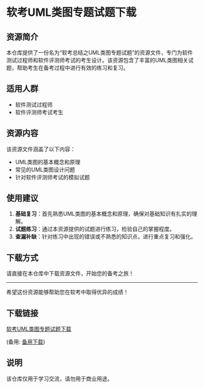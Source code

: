 # 软考UML类图专题试题下载

## 资源简介

本仓库提供了一份名为“软考总结之UML类图专题试题”的资源文件，专门为软件测试过程师和软件评测师考试的考生设计。该资源包含了丰富的UML类图相关试题，帮助考生在备考过程中进行有效的练习和复习。

## 适用人群

- 软件测试过程师
- 软件评测师考试考生

## 资源内容

该资源文件涵盖了以下内容：

- UML类图的基本概念和原理
- 常见的UML类图设计问题
- 针对软件评测师考试的模拟试题

## 使用建议

1. **基础复习**：首先熟悉UML类图的基本概念和原理，确保对基础知识有扎实的理解。
2. **试题练习**：通过本资源提供的试题进行练习，检验自己的掌握程度。
3. **查漏补缺**：针对练习中出现的错误或不熟悉的知识点，进行重点复习和强化。

## 下载方式

请直接在本仓库中下载资源文件，开始您的备考之旅！

---

希望这份资源能够帮助您在软考中取得优异的成绩！

## 下载链接
[软考UML类图专题试题下载](https://pan.quark.cn/s/2cc800f147c0) 

(备用: [备用下载](https://pan.baidu.com/s/125bntHMNwgR52s1f74Efrg?pwd=1234))

## 说明

该仓库仅用于学习交流，请勿用于商业用途。
